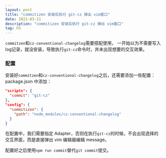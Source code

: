 ```yaml
---
layout: post
title: "commitizen 安装后执行 git-cz 弹出 vim窗口"
date: 2021-03-21
description: "commitizen 安装后执行 git-cz 弹出 vim窗口"
tag: h5
---
```


`commitzen`和`cz-conventional-changelog`需要搭配使用，
一开始以为不需要写入log记录，就没安装，导致执行`git-cz`命令时，并未出现想要的交互效果。


### 配置

安装好`commitzen`和`cz-conventional-changelog`之后，还需要添加一些配置：
package.json 中添加：

```json
"scripts": {
  "commit": "git-cz"
},
"config": {
  "commitizen": {
    "path": "node_modules/cz-conventional-changelog"
  }
}
```

在配置中，我们需要指定 Adapter，否则在执行`git-cz`的时候，不会出现选择的交互界面，而是直接弹出 vim 编辑器编辑 message。

配置好之后使用`npm run commit`替代`git commit`提交。
